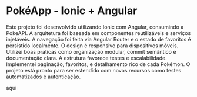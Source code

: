 # PokéApp - Ionic + Angular

Este projeto foi desenvolvido utilizando Ionic com Angular, consumindo a PokeAPI. A arquitetura foi baseada em componentes reutilizáveis e serviços injetáveis. A navegação foi feita via Angular Router e o estado de favoritos é persistido localmente. O design é responsivo para dispositivos móveis. Utilizei boas práticas como organização modular, commit semântico e documentação clara. A estrutura favorece testes e escalabilidade. Implementei paginação, favoritos, e detalhamento rico de cada Pokémon. O projeto está pronto para ser estendido com novos recursos como testes automatizados e autenticação.

aqui